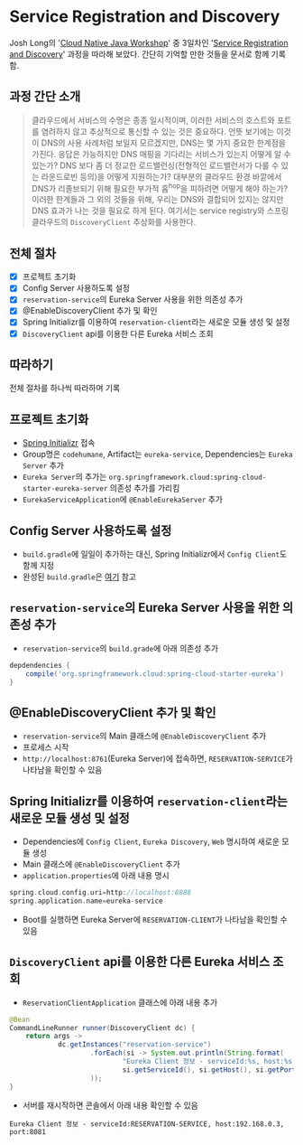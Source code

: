 # Service Registration and Discovery

Josh Long의  '[Cloud Native Java Workshop](https://github.com/joshlong/cloud-native-workshop#2-making-a-spring-boot-application-production-ready)' 중 3일차인 '[Service Registration and Discovery](https://github.com/joshlong/cloud-native-workshop#4-service-registration-and-discovery)' 과정을 따라해 보았다. 간단히 기억할 만한 것들을 문서로 함께 기록함.

## 과정 간단 소개

> 클라우드에서 서비스의 수명은 종종 일시적이며, 이러한 서비스의 호스트와 포트를 염려하지 않고 추상적으로 통신할 수 있는 것은 중요하다. 언뜻 보기에는 이것이 DNS의 사용 사례처럼 보일지 모르겠지만, DNS는 몇 가지 중요한 한계점을 가진다. 응답은 가능하지만 DNS 매핑을 기다리는 서비스가 있는지 어떻게 알 수 있는가? DNS 보다 좀 더 정교한 로드밸런싱(전형적인 로드밸런서가 다룰 수 있는 라운드로빈 등의)을 어떻게 지원하는가? 대부분의 클라우드 환경 바깥에서 DNS가 리졸브되기 위해 필요한 부가적 홉<sup>hop</sup>을 피하려면 어떻게 해야 하는가? 이러한 한계들과 그 외의 것들을 위해, 우리는 DNS와 결합되어 있지는 않지만 DNS 효과가 나는 것을 필요로 하게 된다. 여기서는  service registry와 스프링 클라우드의 `DiscoveryClient` 추상화를 사용한다.

## 전체 절차

- [x] 프로젝트 초기화
- [x] Config Server 사용하도록 설정
- [x] `reservation-service`의 Eureka Server 사용을 위한 의존성 추가
- [x] @EnableDiscoveryClient 추가 및 확인
- [x] Spring Initializr를 이용하여 `reservation-client`라는 새로운 모듈 생성 및 설정
- [x] `DiscoveryClient` api를 이용한 다른 Eureka 서비스 조회

## 따라하기

전체 절차를 하나씩 따라하며 기록

## 프로젝트 초기화

- [Spring Initializr](http://start.spring.io/) 접속
- Group명은 `codehumane`, Artifact는 `eureka-service`, Dependencies는 `Eureka Server` 추가
- `Eureka Server`의 추가는 `org.springframework.cloud:spring-cloud-starter-eureka-server` 의존성 추가를 가리킴
- `EurekaServiceApplication`에 `@EnableEurekaServer` 추가

## Config Server 사용하도록 설정

- `build.gradle`에 일일이 추가하는 대신, Spring Initializr에서 `Config Client`도 함께 지정
- 완성된 `build.gradle`은 [여기](https://github.com/codehumane/learn-cloud-native-workshop/blob/master/day4/eureka-service/build.gradle) 참고

## `reservation-service`의 Eureka Server 사용을 위한 의존성 추가

- `reservation-service`의 `build.grade`에 아래 의존성 추가

```gradle
depdendencies {
    compile('org.springframework.cloud:spring-cloud-starter-eureka')
}
```

## @EnableDiscoveryClient 추가 및 확인

- `reservation-service`의 Main 클래스에 `@EnableDiscoveryClient` 추가
- 프로세스 시작
- `http://localhost:8761`(Eureka Server)에 접속하면, `RESERVATION-SERVICE`가 나타남을 확인할 수 있음

## Spring Initializr를 이용하여 `reservation-client`라는 새로운 모듈 생성 및 설정

- Dependencies에 `Config Client`, `Eureka Discovery`, `Web` 명시하여 새로운 모듈 생성
- Main 클래스에 `@EnableDiscoveryClient` 추가
- `application.properties`에 아래 내용 명시

```gradle
spring.cloud.config.uri=http://localhost:8888
spring.application.name=eureka-service
```

- Boot를 실행하면 Eureka Server에 `RESERVATION-CLIENT`가 나타남을 확인할 수 있음

## `DiscoveryClient` api를 이용한 다른 Eureka 서비스 조회

- `ReservationClientApplication` 클래스에 아래 내용 추가

```java
@Bean
CommandLineRunner runner(DiscoveryClient dc) {
    return args ->
            dc.getInstances("reservation-service")
                    .forEach(si -> System.out.println(String.format(
                            "Eureka Client 정보 - serviceId:%s, host:%s, port:%s",
                            si.getServiceId(), si.getHost(), si.getPort())
                    ));
}
```

- 서버를 재시작하면 콘솔에서 아래 내용 확인할 수 있음

```
Eureka Client 정보 - serviceId:RESERVATION-SERVICE, host:192.168.0.3, port:8081
```